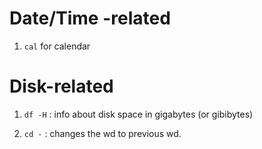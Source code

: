 # Date/Time -related
1. `cal` for calendar

# Disk-related
1. `df -H` : info about disk space in gigabytes (or gibibytes)

1. `cd -` : changes the wd to previous wd.
